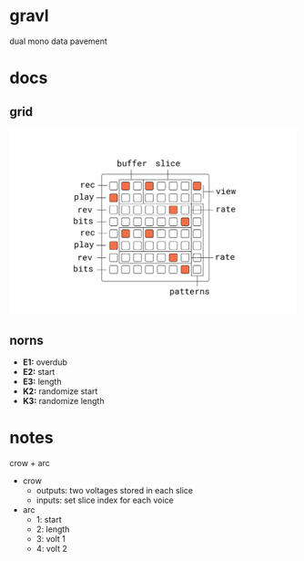 # gravl

dual mono data pavement

# docs

## grid

![documentation image](doc/gravl.png)

## norns

- **E1:** overdub
- **E2:** start
- **E3:** length
- **K2:** randomize start
- **K3:** randomize length

# notes

crow + arc
- crow
  - outputs: two voltages stored in each slice
  - inputs: set slice index for each voice
- arc
  - 1: start
  - 2: length
  - 3: volt 1
  - 4: volt 2 
